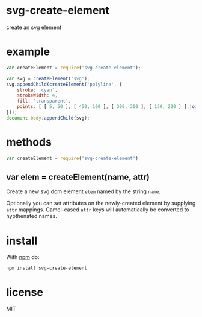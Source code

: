 # svg-create-element

create an svg element

# example

``` js
var createElement = require('svg-create-element');

var svg = createElement('svg');
svg.appendChild(createElement('polyline', {
    stroke: 'cyan',
    strokeWidth: 4,
    fill: 'transparent',
    points: [ [ 5, 50 ], [ 450, 100 ], [ 300, 300 ], [ 150, 220 ] ].join(' ')
}));
document.body.appendChild(svg);
```

# methods

``` js
var createElement = require('svg-create-element')
```

## var elem = createElement(name, attr)

Create a new svg dom element `elem` named by the string `name`.

Optionally you can set attributes on the newly-created element by supplying
`attr` mappings. Camel-cased `attr` keys will automatically be converted to
hypthenated names.

# install

With [npm](https://npmjs.org) do:

```
npm install svg-create-element
```

# license

MIT
